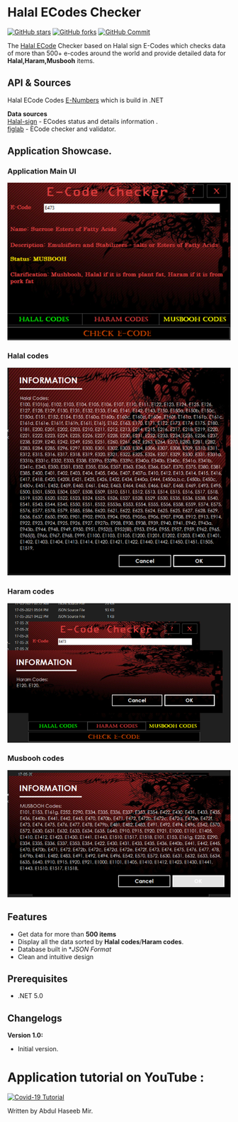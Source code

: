 # Halal ECodes Checker
[![GitHub stars](https://img.shields.io/github/stars/haseeb-heaven/Covid-19-Tracker)](https://github.com/haseeb-heaven/Halal-ECodes-Checker/stargazers)
[![GitHub forks](https://img.shields.io/github/forks/haseeb-heaven/Covid-19-Tracker)](https://github.com/haseeb-heaven/Halal-ECodes-Checker/network/members)
[![GitHub Commit](https://img.shields.io/badge/Commits-5-blue)](https://github.com/haseeb-heaven/Halal-ECodes-Checker/network/members)</br>
          

The [Halal ECode](https://www.halalsign.com/e-numbers/) Checker based on Halal sign E-Codes which checks data of more than 500+ e-codes around the world and provide detailed data for **Halal,Haram,Musbooh** items. 

## API & Sources
Halal ECode Codes [E-Numbers](https://www.halalsign.com/e-numbers/) which is build in .NET </br>

**Data sources** </br>
[Halal-sign](https://www.halalsign.com/e-numbers/) - ECodes status and details information .</br>
[figlab](https://ecode.figlab.io/) - ECode checker and validator.</br>

## Application Showcase.
### Application Main UI</br>
![](https://github.com/haseeb-heaven/Halal-ECodes-Checker/blob/master/resources/app_main.png?source=raw?source=raw) </br>

### Halal codes</br>
![](https://github.com/haseeb-heaven/Halal-ECodes-Checker/blob/master/resources/app_halal.png?source=raw) </br>

### Haram codes</br>
![](https://github.com/haseeb-heaven/Halal-ECodes-Checker/blob/master/resources/app_haram.png?source=raw) </br>

### Musbooh codes</br>
![](https://github.com/haseeb-heaven/Halal-ECodes-Checker/blob/master/resources/app_musbooh.png?source=raw) </br>

## Features
* Get data for more than **500 items** </br>
* Display all the data sorted by **Halal codes**/**Haram codes**. </br>
* Database built in **JSON Format* </br>
* Clean and intuitive design </br>

## Prerequisites
* .NET 5.0


## Changelogs
**Version 1.0:**</br>
* Initial version.</br>

# Application tutorial on YouTube :
[![Covid-19 Tutorial](https://img.youtube.com/vi/CFf3JKzsZcw/0.jpg)](https://www.youtube.com/watch?v=CFf3JKzsZcw)

Written by Abdul Haseeb Mir.
